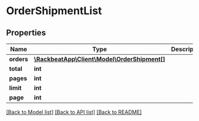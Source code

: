 # OrderShipmentList

## Properties
Name | Type | Description | Notes
------------ | ------------- | ------------- | -------------
**orders** | [**\RackbeatApp\Client\Model\OrderShipment[]**](OrderShipment.md) |  | [optional] 
**total** | **int** |  | [optional] 
**pages** | **int** |  | [optional] 
**limit** | **int** |  | [optional] 
**page** | **int** |  | [optional] 

[[Back to Model list]](../README.md#documentation-for-models) [[Back to API list]](../README.md#documentation-for-api-endpoints) [[Back to README]](../README.md)


